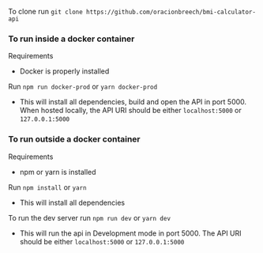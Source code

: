 To clone run `git clone https://github.com/oracionbreech/bmi-calculator-api`

### To run inside a docker container

Requirements

* Docker is properly installed

Run `npm run docker-prod` or `yarn docker-prod`
 - This will install all dependencies, build and open the API in port 5000. When hosted locally, the API URI should be either `localhost:5000` or `127.0.0.1:5000`

### To run outside a docker container

Requirements

* npm or yarn is installed

Run `npm install` or `yarn` 
 - This will install all dependencies

To run the dev server run `npm run dev` or `yarn dev`
 -  This will run the api in Development mode in port 5000. The API URI should be either `localhost:5000` or `127.0.0.1:5000`
